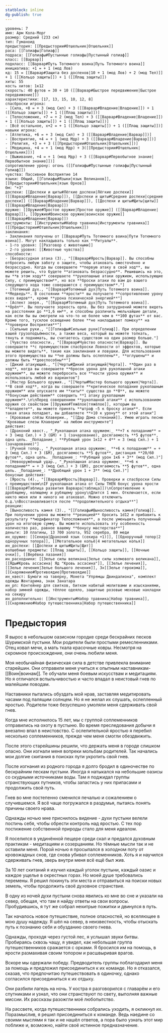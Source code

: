 ```yaml
---
statblock: inline
dg-publish: true
---
```

```statblock
уровень: 7
имя: Арм Кола-Морг
размер: Средний (233 см)
тип: Гуманоид
предыстория: [[Предыстории#Отшельник|Отшельник]]
раса: [[Голиафы|Голиаф]]
подраса: [[Голиафы#Пустынные голиафы|Пустынный голиаф]]
класс: [[Варвар]]
подкласс: [[Варвар#Путь Тотемного воина|Путь Тотемного воина]]
инициатива: +1 = + 1 (мод Лов)
кд: 15 = [[Варвар#Защита без доспехов|10 + 1 (мод Лов) + 2 (мод Тел)]] + 1 ([[Кольцо защиты]]) + 1 ([[Плащ защиты]])
хиты: 55
кость хитов: 1к12
скорость: 40 футов = 30 + 10 ([[Варвар#Быстрое передвижение|Быстрое передвижение]])
характеристики: [17, 13, 15, 10, 12, 8]
спасброски игрока:
- [Сила, +8 = + 3 (мод Сил) + 3 ([[Варвар#Владение|Владение]]) + 1 ([[Кольцо защиты]]) + 1 ([[Плащ защиты]])]
- [Телосложение, +7 = + 2 (мод Тел) + 3 ([[Варвар#Владение|Владение]]) + 1 ([[Кольцо защиты]]) + 1 ([[Плащ защиты]])]
- [Всё остальное, x+2 = + 1 ([[Кольцо защиты]]) + 1 ([[Плащ защиты]])]
навыки игрока:
- [Атлетика, +6 = + 3 (мод Сил) + 3 ([[Варвар#Владение|Варвар]])]
- [Восприятие, +4 = + 1 (мод Мдр) + 3 ([[Варвар#Владение|Варвар]])]
- [Религия, +3 = + 3 ([[Предыстории#Отшельник|Отшельник]])]
- [Медицина, +4 = + 1 (мод Мдр) + 3([[Предыстории#Отшельник|Отшельник]])]
- [Выживание, +4 = + 1 (мод Мдр) + 3 ([[Варвар#Первобытное знание|Первобытное знание]])]
сопротивление урону: огонь ([[Голиафы#Пустынные голиафы|Пустынный Голиаф]])
чувства: Пассивное Восприятие 14
языки: Общий, [[Голиафы#Языки|язык Великанов]], [[Предыстории#Отшельник|язык Орков]]
бм: "+3"
доспехи: [[Доспехи и щиты#Лёгкие доспехи|Лёгкие доспехи]] ([[Варвар#Владение|Варвар]]), [[Доспехи и щиты#Средние доспехи|средние доспехи]] ([[Варвар#Владение|Варвар]]), [[Доспехи и щиты#Щиты|щиты]] ([[Варвар#Владение|Варвар]])
оружие: [[Оружие#Простое оружие|Простое оружие]] ([[Варвар#Владение|Варвар]]), [[Оружие#Воинское оружие|воинское оружие]] ([[Варвар#Владение|Варвар]])
инструменты: [[Инструменты#Набор травника|Инструменты травника]] ([[Предыстории#Отшельник|Отшельник]])
заклинания:
- Заклинания получены от [[Варвар#Путь Тотемного воина|Пути Тотемного воина]]. Могут накладывать только как **Ритуалы**.
- 1-го уровня: [[Разговор с животными]]
- 2-го уровня: [[Животные чувства]]
способности:
- [Безрассудная атака (3)., "[[Варвар#Ярость|Варвар]]. Вы способны отбросить любую заботу о защите, чтобы атаковать ожесточённо и безрассудно. Когда вы совершаете **первую атаку в свой ход**, вы можете решить, что будете **атаковать безрассудно**. Решившись на это, вы **в этом ходу** совершаете **рукопашные атаки оружием, использующие Силу, с преимуществом**, но все **броски атаки по вам до вашего следующего хода тоже совершаются с преимуществом**."]
- [Тотемный дух., "[[Варвар#Тотемный дух|Путь Тотемного воина]]. **Медведь**. В состоянии **ярости** вы получаете **сопротивление урону всех видов**, кроме **урона психической энергией**"]
- [Аспект зверя., "[[Варвар#Тотемный дух|Путь Тотемного воина]]. **Орёл**. Вы получаете зоркость орла. Вы без затруднений можете видеть на расстоянии до **1,6 км**, и способны различить мельчайшие детали, как если бы вы смотрели на что-то не более чем в **100 футах** от вас. Кроме того, тусклое освещение более **не накладывает помеху** на **проверки Восприятия**"]
- [Сильные руки., "[[Голиафы#Сильные руки|Голиаф]]. При определении вашей грузоподъёмности, а также веса, который вы можете толкать, тянуть и поднимать, вы считаетесь существом на один размер больше."]
- [Чувство опасности., "[[Варвар#Чувство опасности|Варвар]]. Вы совершаете **с преимуществом спасброски Ловкости от эффектов, которые вы можете видеть**, такие как заклинания и ловушки. Для использования этого преимущества вы **не должны быть ослеплены**, **оглушены** и должны быть **дееспособны**"]
- [Дикий атакующий., "[[Черты#Дикий атакующий|Черта]]. **Один раз в ход**, когда вы совершаете **бросок урона для рукопашной атаки оружием**, вы можете перебросить все **кости урона оружия** и использовать любой из вариантов"]
- [Мастер Большого оружия., "[[Черты#Мастер большого оружия|Черта]]. **В свой ход**, когда вы совершаете **критическое попадание рукопашным оружием** или опускаете им **хиты** существа до **0**, вы можете **бонусным действием** совершить **1 атаку рукопашным оружием**.\n\nПеред совершением **рукопашной атаки** с использованием оружия со свойством [[Оружие#Тяжёлое|тяжёлое]], которым вы **владеете**, вы можете принять **штраф −5 к броску атаки**. Если такая атака попадает, вы добавляете **+10 к урону** от этой атаки"]
- [Кровавые слёзы Клаверии., "[[Дар Дома стенаний]]. Умею играть песню 'Кровавые слезы Клаверии' на любом инструменте"]
действия:
- [Драконий хвост., "_Рукопашная атака оружием:_ **+7 к попаданию** = + 3 (мод Сил.) + 3 (БМ) + 1 (зачарование), досягаемость **5 футов**, одна цель. _Попадание_: **Рубящий урон 1к12 + 4** = 3 (мод Сил.) + 1 (зачарование)"]
- [Ручной топор., "_Рукопашная атака оружием:_ **+6 к попаданию** = + 3 (мод Сил.) + 3 (БМ), досягаемость **5 футов**, дистанция **20/60 футов**, одна цель. _Попадание_: **Рубящий урон 1к6 + 3** (мод Сил.)"]
- [Невооружённый удар., "_Рукопашная атака оружием:_ **+6 к попаданию** = + 3 (мод Сил.) + 3 (БМ), досягаемость **5 футов**, одна цель. _Попадание_: **Дробящий урон 1 + 3** (мод Сил.)"]
бонусные действия:
- [Ярость (4)., "[[Варвар#Ярость|Варвар]]. Проверки и спасброски Силы с преимуществом\nIF рукопашная атака от Силы THEN бонус урона ярости ([[Варвар#Таблица развития Варвара|таблица]])\nСопротивление к дробящему, колющему и рубящему урону\nДлится 1 мин. Отключается, если никто меня или я никого не атаковал. Можно отключить б.д.\nВосстанавливается после **продолжительного отдыха**"]
реакции:
- [Выносливость камня (3)., "[[Голиафы#Выносливость камня|Голиаф]]. При получении урона вы можете **реакцией** бросить 1d12 и прибавить к результату **модификатор Телосложения**, а после уменьшить полученный урон на итоговую сумму. Вы можете использовать эту особенность количество раз, равное вашему **бонусу мастерства**"]
деньги: 10 платины, 13 700 золота, 952 серебра, 80 меди
ин_оружие: [[Секира|Драконий язык (секира +1)]], [[Одноручный топор|2 одноручных топора]], [[Метательное копьё|4 метательных копья]]
ин_доспехи: [[Доспехи и щиты#Щиты|Щит]]
волшебные предметы: [[Плащ защиты]], [[Кольцо защиты]], [[Ночные очки]], [[Верёвка лазания]]
ин_расходники: [[Зелье силы великана|Зелье силы холмового великана]], [[Яды#Кровь ассасина| Яд "Кровь ассасина"]], [[Зелье лечения]], [[Зелье лечения|Зелье большого лечения]], 3x[[Зелье героизма]], [[Снаряжение#Противоядие|Противоядие]]
ин_квест: Бумаги на таверну, Монета "Упрямцы Двиндалиона", комплект одежды Жентарима, знак Занатара
ин_рп: Контейнер для свитков, битком набитый молитвами и изысканиями, набор зимней одежды, тёплое одеяло, защитные розовые меховые накладки на секиру
ин_дополнительно: [[Инструменты#Набор травника|Набор травника]], [[Снаряжение#Набор путешественника|Набор путешественника]]
```

# Предыстория

Я вырос в небольшом оазисном городке среди бескрайних песков Шуримской пустыни. Мои родители были простыми ремесленниками. Отец ковал мечи, а мать ткала красочные ковры. Несмотря на скромное происхождение, они очень любили меня.

Моя необычайная физическая сила в детстве привлекла внимание старейшин. Они отправили меня учиться к опытным наставникам-[[Воин|воинам]]. Те обучали меня боевым искусствам и медитациям. Но я отличался вспыльчивостью и часто впадал в неистовый гнев по малейшим поводам.

Наставники пытались обуздать мой нрав, заставляя медитировать часами под палящим солнцем. Но я не желал их слушать, ослепленный яростью. Родители тоже безуспешно умоляли меня сдерживать свой гнев.

Когда мне исполнилось 15 лет, мы с группой соплеменников отправились на охоту в пустыню. Во время преследования добычи я внезапно впал в неистовство. С ослепительной яростью я перебил несколько соплеменников, прежде чем меня смогли обездвижить.

После этого старейшины решили, что держать меня в городе слишком опасно. Они изгнали меня вопреки мольбам родителей. Так начались мои долгие скитания в поисках пути укротить свой гнев.

После изгнания из родного города я долго бродил в одиночестве по бескрайним пескам пустыни. Иногда я натыкался на небольшие оазисы со скудными источниками воды. Там я поджидал группы странствующих путников, чтобы запастись у них припасами и продолжить свой путь.

Гнев во мне постепенно сменился печалью и сожалением о случившемся. Я всё чаще погружался в раздумья, пытаясь понять причины своего нрава.

Однажды ночью мне приснилось видение - духи пустыни велели постичь себя, чтобы обрести контроль над яростью. С тех пор постижение собственной природы стало для меня идеалом.

Я поселился в уединённой пещере среди скал и предался духовным практикам - медитациям и созерцаниям. Но тёмные мысли так и не оставили меня. Порой ночью я просыпался в холодном поту от кровожадных снов, где снова убивал соплеменников. Хоть я и научился сдерживать гнев, зверь внутри меня всё ещё был жив.

За 10 лет скитаний я изучил каждый уголок пустыни, каждый оазис и каждое ущелье в окрестных горах. Но моей душе требовались перемены. Я решил покинуть эти места и отправиться на поиски новых земель, чтобы продолжить своё духовное странствие.

В одну из ночей духи пустыни снова явились ко мне во сне и указали на север, обещая, что там я найду ответы на свои вопросы. Пробудившись, я тут же собрал нехитрые пожитки и двинулся в путь.

Так началось новое путешествие, полное опасностей, но вселяющее в мою душу надежду. Я шёл на север, в неизвестность, чтобы отыскать путь к познанию себя и обузданию своего гнева.

Однажды, проходя через густой лес, я услышал звуки битвы. Пробираясь сквозь чащу, я увидел, как небольшая группа путешественников сражается с орками. Я бросился им на помощь, в ярости размахивая своим топором и расшвыривая врагов.

Вскоре мы одержали победу. Предводитель группы поблагодарил меня за помощь и предложил присоединиться к их команде. Но я отказался, сказав, что предпочитаю путешествовать в одиночку, однако согласился присоединиться к их отдыху.

Они разбили лагерь на ночь. У костра я разговорился с главарём и его спутниками и узнал, что они странствуют по свету, выполняя важные миссии. Их рассказы разожгли моё любопытство.

На рассвете, когда путешественники собрались уходить, я окликнул их. Поразмыслив, я решил присоединиться к команде. Ведь наедине со своими мыслями я так и не нашёл ответов, а пора было узнать этот мир поближе и, возможно, найти своё истинное предназначение.